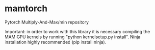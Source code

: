 # mamtorch
Pytorch Multiply-And-Max/min repository

Important: in order to work with this library it is necessary compiling the MAM GPU kernels by running "python kernelsetup.py install". Ninja installation highly recommended (pip install ninja).
